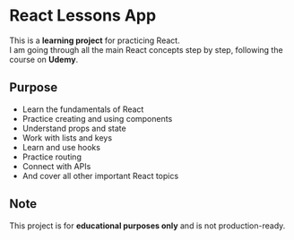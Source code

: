 # React Lessons App

This is a **learning project** for practicing React.  
I am going through all the main React concepts step by step, following the course on **Udemy**.  

## Purpose
- Learn the fundamentals of React  
- Practice creating and using components  
- Understand props and state  
- Work with lists and keys  
- Learn and use hooks  
- Practice routing  
- Connect with APIs  
- And cover all other important React topics  

## Note
This project is for **educational purposes only** and is not production-ready.
